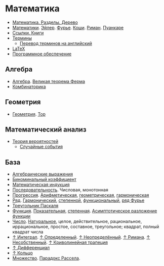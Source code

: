 # Математика

- [Математика. Разделы. Дерево](математика/математика.md)
- [Математики](математика/математики.md). [Эйлер](математика/математики.md#эйлер-леонард). [Фурье](математика/математики.md#фурье-жан-батист-жозеф). [Коши](математика/математики.md#коши-огюстен-луи). [Риман](математика/математики.md#риман-бернхард). [Пуанкаре](математика/математики.md#пуанкаре-анри)
- [Ссылки. Книги](ссылки.md)
- [Термины](математика/термины.md)
  - [Перевод терминов на английский](математика/перевод-терминов-на-английский.md)
- [LaTeX](latex/latex.md)
- [Программное обеспечение](по.md)

## Алгебра

- [Алгебра](алгебра/алгебра.md). [Великая теорема Ферма](алгебра/алгебра.md#великая-теорема-ферма)
- [Комбинаторика](алгебра/комбинаторика.md)

## Геометрия

- [Геометрия](геометрия.md). [Тор](геометрия.md#тор)

## Математический анализ

- [Теория вероятностей](математический-анализ/теория-вероятностей/теория-вероятностей.md)
  - [Случайные события](математический-анализ/теория-вероятностей/случайные-события.md)

## База

- [Алгебраические выражения](база/алгебраические-выражения.md)
- [Биноминальный коэффициент](база/биноминальный-коэффициент.md)
- [Математическая индукция](база/математическая-индукция.md)
- [Последовательность](база/последовательность.md). Числовая, монотонная
- [Прогрессия](база/прогрессия.md). [Арифметическая](база/прогрессия.md#арифметическая-прогрессия), [геометрическая](база/прогрессия.md#геометрическая-прогрессия), [гармоническая](база/прогрессия.md#гармоническая-прогрессия)
- [Ряд](база/ряд.md). [Гармонический](база/ряд.md#гармонический-ряд), [степенной](база/ряд.md#степенной-ряд), [функциональный](база/ряд.md#функциональный-ряд), [ряд Фурье](база/ряд.md#ряд-фурье)
- [Треугольник Паскаля](база/треугольник-паскаля.md)
- [Функция](база/функция.md). [Показательная](база/функция.md#показательная-функция), [степенная](база/функция.md#степенная-функция). [Асимптотическое разложение функции](база/функция.md#асимптотическое-разложение-функции)
- [Число](база/число/число.md). [Натуральное](база/число/число.md#натуральное-число), целое, действительное, рациональное, иррациональное, простое, составное, треугольное; квадрат, полный квадрат числа
- [↑ Интеграл](https://ru.wikipedia.org/wiki/Интеграл). [↑ Определенный](https://ru.wikipedia.org/wiki/Определённый_интеграл). [↑ Неопределённый](https://ru.wikipedia.org/wiki/Неопределённый_интеграл). [↑ Римана](https://ru.wikipedia.org/wiki/Интеграл_Римана). [↑ Несобственный](https://ru.wikipedia.org/wiki/Несобственный_интеграл). [↑ Криволинейная трапеция](https://ru.wikipedia.org/wiki/Криволинейная_трапеция)
- [↑ Дифференциал](<https://ru.wikipedia.org/wiki/Дифференциал_(математика)>)
- [↑ Кольцо](<https://ru.wikipedia.org/wiki/Кольцо_(математика)>)
- [Множество](база/множество.md). [Парадокс Рассела](база/множество.md#парадокс-рассела).
